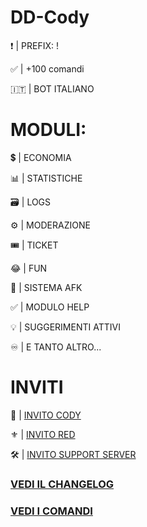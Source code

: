 # DD-Cody
:exclamation: | PREFIX: !

:white_check_mark: | +100 comandi

🇮🇹 | BOT ITALIANO

# MODULI:

:heavy_dollar_sign: | ECONOMIA

:bar_chart: | STATISTICHE

🗃️ | LOGS

:gear: | MODERAZIONE

:tickets: | TICKET

:joy: | FUN

:night_with_stars: | SISTEMA AFK

:white_check_mark: | MODULO HELP

:bulb: | SUGGERIMENTI ATTIVI

:infinity: | E TANTO ALTRO...


# INVITI

🔰 | [INVITO CODY](https://discordapp.com/oauth2/authorize?client_id=705720271364947998&scope=bot&permissions=2146958847) 

⚜️ | [INVITO RED](https://discord.gg/s7ccsuT)

🛠️ | [INVITO SUPPORT SERVER](https://discord.gg/K2q8PFg) 

### [VEDI IL CHANGELOG](https://github.com/IsD4n73/DD-Cody/blob/master/Changelog.md) 
### [VEDI I COMANDI](https://github.com/IsD4n73/DD-Cody/blob/Cody-comandi/Comadi.md) 
